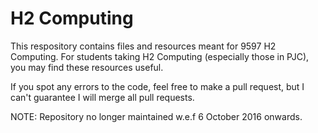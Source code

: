 # H2 Computing

This respository contains files and resources meant for 9597 H2 Computing. For students taking H2 Computing (especially those in PJC), you may find these resources useful.

If you spot any errors to the code, feel free to make a pull request, but I can't guarantee I will merge all pull requests.

NOTE: Repository no longer maintained w.e.f 6 October 2016 onwards.